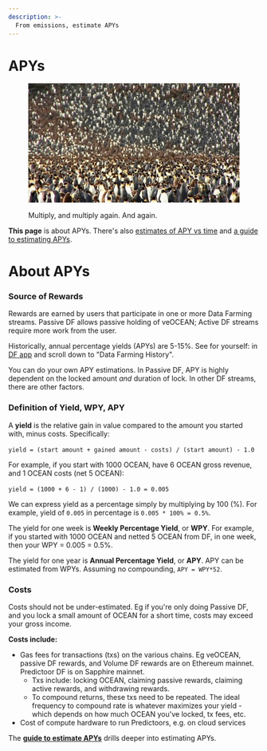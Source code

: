 ```yaml
---
description: >-
  From emissions, estimate APYs
---
```


# APYs

<figure><img src="../.gitbook/assets/gif/many-penguins.gif" alt=""><figcaption><p>Multiply, and multiply again. And again.</p></figcaption></figure>

**This page** is about APYs. There's also [estimates of APY vs time](apys-plot.md) and [a guide to estimating APYs](apys-guide.md).

# About APYs

### Source of Rewards

Rewards are earned by users that participate in one or more Data Farming streams. Passive DF allows passive holding of veOCEAN; Active DF streams require more work from the user.

Historically, annual percentage yields (APYs) are 5-15%. See for yourself: in [DF app](https://df.oceandao.org/activerewards) and scroll down to "Data Farming History".

You can do your own APY estimations. In Passive DF, APY is highly dependent on the locked amount *and* duration of lock. In other DF streams, there are other factors.

### Definition of Yield, WPY, APY

A **yield** is the relative gain in value compared to the amount you started with, minus costs. Specifically:

`yield = (start amount + gained amount - costs) / (start amount) - 1.0`

For example, if you start with 1000 OCEAN, have 6 OCEAN gross revenue, and 1 OCEAN costs (net 5 OCEAN):

`yield = (1000 + 6 - 1) / (1000) - 1.0 = 0.005`

We can express yield as a percentage simply by multiplying by 100 (%). For example, yield of `0.005` in percentage is `0.005 * 100% = 0.5%`.

The yield for one week is **Weekly Percentage Yield**, or **WPY**. For example, if you started with 1000 OCEAN and netted 5 OCEAN from DF, in one week, then your WPY = 0.005 = 0.5%.

The yield for one year is **Annual Percentage Yield**, or **APY**. APY can be estimated from WPYs. Assuming no compounding, `APY = WPY*52`. 

### Costs

Costs should not be under-estimated. Eg if you're only doing Passive DF, and you lock a small amount of OCEAN for a short time, costs may exceed your gross income.

**Costs include:**
- Gas fees for transactions (txs) on the various chains. Eg veOCEAN, passive DF rewards, and Volume DF rewards are on Ethereum mainnet. Predictoor DF is on Sapphire mainnet.
  - Txs include: locking OCEAN, claiming passive rewards, claiming active rewards, and withdrawing rewards.
  - To compound returns, these txs need to be repeated. The ideal frequency to compound rate is whatever maximizes your yield - which depends on how much OCEAN you've locked, tx fees, etc.
- Cost of compute hardware to run Predictoors, e.g. on cloud services 

The **[guide to estimate APYs](apys-guide.md)** drills deeper into estimating APYs. 

